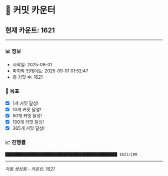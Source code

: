# 🔢 커밋 카운터

## 현재 카운트: 1621

---

### 📊 정보
- 시작일: 2025-09-01
- 마지막 업데이트: 2025-09-01 01:52:47
- 총 커밋 수: 1621

### 🎯 목표
- [x] 1개 커밋 달성!
- [x] 10개 커밋 달성!
- [x] 50개 커밋 달성!
- [x] 100개 커밋 달성!
- [x] 365개 커밋 달성!

### 📈 진행률
```
██████████████████████████████████████████████████ 1621/100
```

---
*자동 생성됨 - 카운트: 1621*
